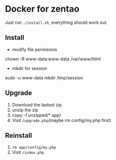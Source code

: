 # Docker for zentao

Just run `./install.sh`, everything should work out.

## Install

- modify file permisions

chown -R www-data:www-data /var/www/html

- mkdir for session

sudo -u www-data mkdir /tmp/session

## Upgrade

1. Download the lastest zip
2. unzip the zip
3. copy -f unzipped/* app/
4. Visit `/upgrade.php`(maybe rm config/my.php first)

## Reinstall

1. `rm app/config/my.php`
2. Visit `/index.php`


